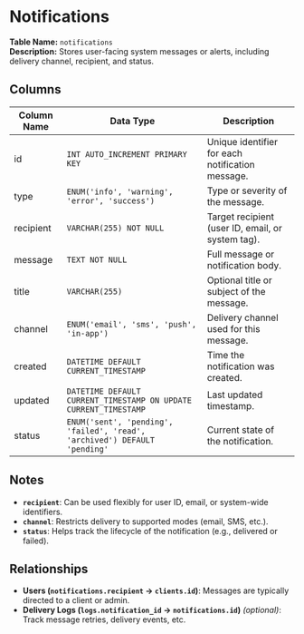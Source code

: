 # Notifications

**Table Name:** `notifications`  
**Description:** Stores user-facing system messages or alerts, including delivery channel, recipient, and status.

## Columns

| Column Name | Data Type                                                                 | Description                                       |
| ----------- | ------------------------------------------------------------------------- | ------------------------------------------------- |
| id          | `INT AUTO_INCREMENT PRIMARY KEY`                                          | Unique identifier for each notification message.  |
| type        | `ENUM('info', 'warning', 'error', 'success')`                             | Type or severity of the message.                  |
| recipient   | `VARCHAR(255) NOT NULL`                                                   | Target recipient (user ID, email, or system tag). |
| message     | `TEXT NOT NULL`                                                           | Full message or notification body.                |
| title       | `VARCHAR(255)`                                                            | Optional title or subject of the message.         |
| channel     | `ENUM('email', 'sms', 'push', 'in-app')`                                  | Delivery channel used for this message.           |
| created     | `DATETIME DEFAULT CURRENT_TIMESTAMP`                                      | Time the notification was created.                |
| updated     | `DATETIME DEFAULT CURRENT_TIMESTAMP ON UPDATE CURRENT_TIMESTAMP`          | Last updated timestamp.                           |
| status      | `ENUM('sent', 'pending', 'failed', 'read', 'archived') DEFAULT 'pending'` | Current state of the notification.                |

## Notes

- **`recipient`**: Can be used flexibly for user ID, email, or system-wide identifiers.
- **`channel`**: Restricts delivery to supported modes (email, SMS, etc.).
- **`status`**: Helps track the lifecycle of the notification (e.g., delivered or failed).

## Relationships

- **Users (`notifications.recipient` → `clients.id`)**: Messages are typically directed to a client or admin.
- **Delivery Logs (`logs.notification_id` → `notifications.id`)** _(optional)_: Track message retries, delivery events, etc.
